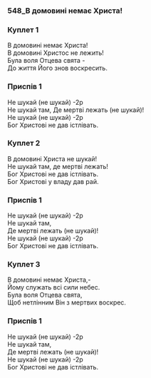### 548_В домовині немає Христа!
### Куплет 1
В домовині немає Христа! <br/>В домовині Христос не лежить!<br/>Була воля Отцева свята - <br/>До життя Його знов воскресить.
### Приспів 1
Не шукай (не шукай) -2р<br/>Не шукай там, Де мертві лежать (не шукай)! <br/>Не шукай (не шукай) -2р<br/>Бог Христові не дав істлівать.
### Куплет 2
В домовині Христа не шукай! <br/>Не шукай там, де мертві лежать! <br/>Бог Христові не дав істлівать. <br/>Бог Христові у владу дав рай.
### Приспів 1
Не шукай (не шукай) -2р<br/>Не шукай там, <br/>Де мертві лежать (не шукай)! <br/>Не шукай (не шукай) -2р<br/>Бог Христові не дав істлівать.
### Куплет 3
В домовині немає Христа,- <br/>Йому служать всі сили небес.<br/>Була воля Отцева свята, <br/>Щоб нетлінним Він з мертвих воскрес.
### Приспів 1
Не шукай (не шукай) -2р<br/>Не шукай там, <br/>Де мертві лежать (не шукай)! <br/>Не шукай (не шукай) -2р<br/>Бог Христові не дав істлівать.
